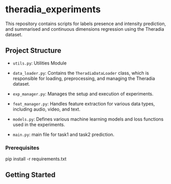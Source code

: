 # theradia_experiments

This repository contains scripts for labels presence and intensity prediction, and summarised and continuous dimensions regression using the Theradia dataset.

## Project Structure

- `utils.py`: Utilities Module

- `data_loader.py`: Contains the `TheradiaDataLoader` class, which is responsible for loading, preprocessing, and managing the Theradia dataset. 

- `exp_manager.py`: Manages the setup and execution of experiments. 

- `feat_manager.py`: Handles feature extraction for various data types, including audio, video, and text. 

- `models.py`: Defines various machine learning models and loss functions used in the experiments.

- `main.py`: main file for task1 and task2 prediction.

### Prerequisites

pip install -r requirements.txt

## Getting Started
